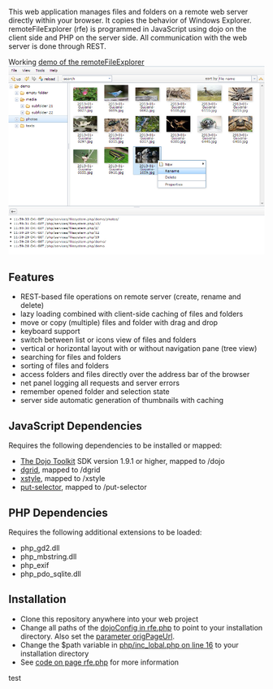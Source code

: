 This web application manages files and folders on a remote web server directly within your browser. It copies the behavior of Windows Explorer.
remoteFileExplorer (rfe) is programmed in JavaScript using dojo on the client side and PHP on the server side.
All communication with the web server is done through REST.

Working [demo of the remoteFileExplorer](http://www.speich.net/projects/programming/remoteFileExplorer.php/demo/photos)
![Screenshot](js/resources/images/screenshot.jpg "Screenshot of remoteFileExplorer")

## Features
* REST-based file operations on remote server (create, rename and delete)
* lazy loading combined with client-side caching of files and folders
* move or copy (multiple) files and folder with drag and drop
* keyboard support
* switch between list or icons view of files and folders
* vertical or horizontal layout with or without navigation pane (tree view)
* searching for files and folders
* sorting of files and folders
* access folders and files directly over the address bar of the browser
* net panel logging all requests and server errors
* remember opened folder and selection state
* server side automatic generation of thumbnails with caching

## JavaScript Dependencies
Requires the following dependencies to be installed or mapped:
* [The Dojo Toolkit](http://dojotoolkit.org) SDK version 1.9.1 or higher, mapped to /dojo
* [dgrid](https://github.com/SitePen/dgrid), mapped to /dgrid
* [xstyle](https://github.com/kriszyp/xstyle), mapped to /xstyle
* [put-selector](https://github.com/kriszyp/put-selector), mapped to /put-selector

## PHP Dependencies
Requires the following additional extensions to be loaded:
* php_gd2.dll
* php_mbstring.dll
* php_exif
* php_pdo_sqlite.dll

## Installation
* Clone this repository anywhere into your web project
* Change all paths of the [dojoConfig in rfe.php](rfe.php#L16)
to point to your installation directory. Also set the [parameter origPageUrl](rfe.php#L40).
* Change the $path variable in [php/inc_lobal.php on line 16](php/inc_global.php#L16) to your installation directory
* See [code on page rfe.php](rfe.php) for more information

test
